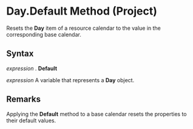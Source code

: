 
# Day.Default Method (Project)

Resets the  **Day** item of a resource calendar to the value in the corresponding base calendar.


## Syntax

 _expression_ . **Default**

 _expression_ A variable that represents a **Day** object.


## Remarks

Applying the  **Default** method to a base calendar resets the properties to their default values.

